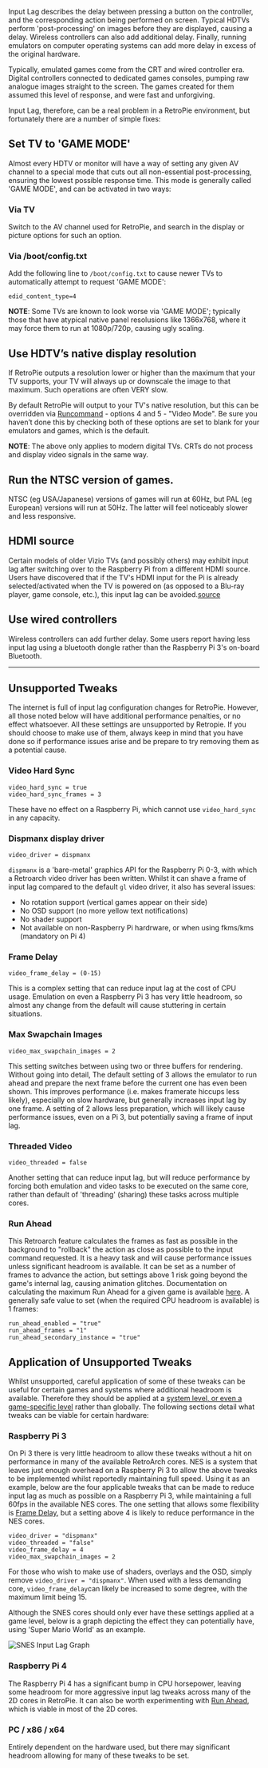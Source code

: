 Input Lag describes the delay between pressing a button on the controller, and the corresponding action being performed on screen. Typical HDTVs perform 'post-processing' on images before they are displayed, causing a delay. Wireless controllers can also add additional delay. Finally, running emulators on computer operating systems can add more delay in excess of the original hardware.

Typically, emulated games come from the CRT and wired controller era. Digital controllers connected to dedicated games consoles, pumping raw analogue images straight to the screen. The games created for them assumed this level of response, and were fast and unforgiving.

Input Lag, therefore, can be a real problem in a RetroPie environment, but fortunately there are a number of simple fixes:

## Set TV to 'GAME MODE'
Almost every HDTV or monitor will have a way of setting any given AV channel to a special mode that cuts out all non-essential post-processing, ensuring the lowest possible response time. This mode is generally called 'GAME MODE', and can be activated in two ways:

### Via TV
Switch to the AV channel used for RetroPie, and search in the display or picture options for such an option.

### Via /boot/config.txt
Add the following line to `/boot/config.txt` to cause newer TVs to automatically attempt to request 'GAME MODE':
```
edid_content_type=4
```

**NOTE**: Some TVs are known to look worse via 'GAME MODE'; typically those that have atypical native panel resolusions like 1366x768, where it may force them to run at 1080p/720p, causing ugly scaling.

## Use HDTV’s native display resolution
If RetroPie outputs a resolution lower or higher than the maximum that your TV supports, your TV will always up or downscale the image to that maximum. Such operations are often VERY slow. 

By default RetroPie will output to your TV's native resolution, but this can be overridden via [Runcommand](Runcommand) - options 4 and 5 - "Video Mode". Be sure you haven’t done this by checking both of these options are set to blank for your emulators and games, which is the default.

**NOTE**: The above only applies to modern digital TVs. CRTs do not process and display video signals in the same way.

## Run the NTSC version of games.
NTSC (eg USA/Japanese) versions of games will run at 60Hz, but PAL (eg European) versions will run at 50Hz. The latter will feel noticeably slower and less responsive. 

## HDMI source
Certain models of older Vizio TVs (and possibly others) may exhibit input lag after switching over to the Raspberry Pi from a different HDMI source. Users have discovered that if the TV's HDMI input for the Pi is already selected/activated when the TV is powered on (as opposed to a Blu-ray player, game console, etc.), this input lag can be avoided.[source](https://retropie.org.uk/forum/topic/8552/psa-possible-source-of-controller-input-lag)

## Use wired controllers
Wireless controllers can add further delay. Some users report having less input lag using a bluetooth dongle rather than the Raspberry Pi 3's on-board Bluetooth.

***

## Unsupported Tweaks
The internet is full of input lag configuration changes for RetroPie. However, all those noted below will have additional performance penalties, or no effect whatsoever. All these settings are unsupported by Retropie. If you should choose to make use of them, always keep in mind that you have done so if performance issues arise and be prepare to try removing them as a potential cause.

### Video Hard Sync
```
video_hard_sync = true
video_hard_sync_frames = 3
```
These have no effect on a Raspberry Pi, which cannot use `video_hard_sync` in any capacity.

### Dispmanx display driver
```
video_driver = dispmanx
```
`dispmanx` is a 'bare-metal' graphics API for the Raspberry Pi 0-3, with which a Retroarch video driver has been written. Whilst it can shave a frame of input lag compared to the default `gl` video driver, it also has several issues:
* No rotation support (vertical games appear on their side)
* No OSD support (no more yellow text notifications)
* No shader support
* Not available on non-Raspberry Pi hardrware, or when using fkms/kms (mandatory on Pi 4)

### Frame Delay
```
video_frame_delay = (0-15)
```
This is a complex setting that can reduce input lag at the cost of CPU usage. Emulation on even a Raspberry Pi 3 has very little headroom, so almost any change from the default will cause stuttering in certain situations.

### Max Swapchain Images
```
video_max_swapchain_images = 2
```
This setting switches between using two or three buffers for rendering. Without going into detail, The default setting of 3 allows the emulator to run ahead and prepare the next frame before the current one has even been shown. This improves performance (i.e. makes framerate hiccups less likely), especially on slow hardware, but generally increases input lag by one frame. A setting of 2 allows less preparation, which will likely cause performance issues, even on a Pi 3, but potentially saving a frame of input lag.

### Threaded Video
```
video_threaded = false
```
Another setting that can reduce input lag, but will reduce performance by forcing both emulation and video tasks to be executed on the same core, rather than default of 'threading' (sharing) these tasks across multiple cores.

### Run Ahead

This Retroarch feature calculates the frames as fast as possible in the background to "rollback" the action as close as possible to the input command requested. It is a heavy task and will cause performance issues unless significant headroom is available. It can be set as a number of frames to advance the action, but settings above 1 risk going beyond the game's internal lag, causing animation glitches. Documentation on calculating the maximum Run Ahead for a given game is available [here](https://docs.libretro.com/guides/runahead/). A generally safe value to set (when the required CPU headroom is available) is 1 frames:
```
run_ahead_enabled = "true"
run_ahead_frames = "1"
run_ahead_secondary_instance = "true"
```

## Application of Unsupported Tweaks

Whilst unsupported, careful application of some of these tweaks can be useful for certain games and systems where additional headroom is available. Therefore they should be applied at a [system level, or even a game-specific level](RetroArch-Configuration#config-hierarchy) rather than globally. The following sections detail what tweaks can be viable for certain hardware:

### Raspberry Pi 3

On Pi 3 there is very little headroom to allow these tweaks without a hit on performance in many of the available RetroArch cores. NES is a system that leaves just enough overhead on a Raspberry Pi 3 to allow the above tweaks to be implemented whilst reportedly maintaining full speed. Using it as an example, below are the four applicable tweaks that can be made to reduce input lag as much as possible on a Raspberry Pi 3, while maintaining a full 60fps in the available NES cores. The one setting that allows some flexibility is [Frame Delay](#frame-delay), but a setting above 4 is likely to reduce performance in the NES cores.

```
video_driver = "dispmanx"
video_threaded = "false"
video_frame_delay = 4
video_max_swapchain_images = 2
```

For those who wish to make use of shaders, overlays and the OSD, simply remove `video_driver = "dispmanx"`. When used with a less demanding core, `video_frame_delay`can likely be increased to some degree, with the maximum limit being 15.

Although the SNES cores should only ever have these settings applied at a game level, below is a graph depicting the effect they can potentially have, using 'Super Mario World' as an example.

![SNES Input Lag Graph](https://user-images.githubusercontent.com/18494695/38519182-f5616840-3c0c-11e8-89fb-dae734d01e81.gif)

### Raspberry Pi 4

The Raspberry Pi 4 has a significant bump in CPU horsepower, leaving some headroom for more aggressive input lag tweaks across many of the 2D cores in RetroPie. It can also be worth experimenting with [Run Ahead](#run-ahead), which is viable in most of the 2D cores.

### PC / x86 / x64

Entirely dependent on the hardware used, but there may significant headroom allowing for many of these tweaks to be set.
